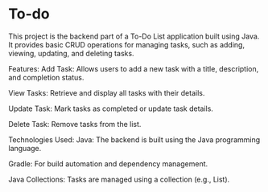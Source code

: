 # To-do
This project is the backend part of a To-Do List application built using Java. It provides basic CRUD operations for managing tasks, such as adding, viewing, updating, and deleting tasks.

Features:
Add Task: Allows users to add a new task with a title, description, and completion status.

View Tasks: Retrieve and display all tasks with their details.

Update Task: Mark tasks as completed or update task details.

Delete Task: Remove tasks from the list.

Technologies Used:
Java: The backend is built using the Java programming language.

Gradle: For build automation and dependency management.

Java Collections: Tasks are managed using a collection (e.g., List).
